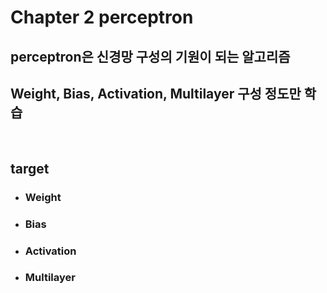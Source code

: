 # Chapter 2 perceptron

## perceptron은 신경망 구성의 기원이 되는 알고리즘
## Weight, Bias, Activation, Multilayer 구성 정도만 학습
<br/>

##  target
- ### Weight
- ### Bias
- ### Activation
- ### Multilayer

